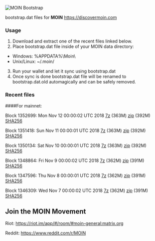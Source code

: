 ![MOIN Bootstrap](https://i.imgur.com/KjM1jMp.jpg)

bootstrap.dat files for **MOIN** https://discovermoin.com

### Usage

1. Download and extract one of the recent files linked below.
2. Place bootstrap.dat file inside of your MOIN data directory:
 - Windows: %APPDATA%\Moin\
 - Unix/Linux: ~/.moin/
3. Run your wallet and let it sync using bootstrap.dat
4. Once sync is done bootstrap.dat file will be renamed to bootstrap.dat.old automagically and can be safely removed.


### Recent files

####For mainnet:

Block 1352699: Mon Nov 12 00:00:02 UTC 2018 [7z](https://transfer.sh/PAoLu/bootstrap.dat.20181112.7z) (363M) [zip](https://transfer.sh/ftgJG/bootstrap.dat.20181112.zip) (392M) [SHA256](https://transfer.sh/aytJP/sha256.txt)

Block 1351418: Sun Nov 11 00:00:01 UTC 2018 [7z](https://transfer.sh/ywGYT/bootstrap.dat.20181111.7z) (363M) [zip](https://transfer.sh/V5Wcl/bootstrap.dat.20181111.zip) (392M) [SHA256](https://transfer.sh/94s2F/sha256.txt)

Block 1350134: Sat Nov 10 00:00:01 UTC 2018 [7z](https://transfer.sh/Llys1/bootstrap.dat.20181110.7z) (363M) [zip](https://transfer.sh/hIJAb/bootstrap.dat.20181110.zip) (392M) [SHA256](https://transfer.sh/C0R72/sha256.txt)

Block 1348864: Fri Nov  9 00:00:02 UTC 2018 [7z](https://transfer.sh/Yhc4M/bootstrap.dat.20181109.7z) (362M) [zip](https://transfer.sh/bwHX5/bootstrap.dat.20181109.zip) (391M) [SHA256](https://transfer.sh/EIUcP/sha256.txt)

Block 1347596: Thu Nov  8 00:00:01 UTC 2018 [7z](https://transfer.sh/XVZ04/bootstrap.dat.20181108.7z) (362M) [zip](https://transfer.sh/NW838/bootstrap.dat.20181108.zip) (391M) [SHA256](https://transfer.sh/qRUzu/sha256.txt)

Block 1346309: Wed Nov  7 00:00:02 UTC 2018 [7z](https://transfer.sh/lQmc3/bootstrap.dat.20181107.7z) (362M) [zip](https://transfer.sh/YnK9n/bootstrap.dat.20181107.zip) (391M) [SHA256](https://transfer.sh/UC1eU/sha256.txt)

## Join the MOIN Movement

Riot: https://riot.im/app/#/room/#moin-general:matrix.org

Reddit: https://www.reddit.com/r/MOIN
